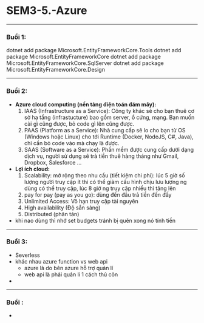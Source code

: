 # SEM3-5.-Azure
---
### Buổi 1:
dotnet add package Microsoft.EntityFrameworkCore.Tools
dotnet add package Microsoft.EntityFrameworkCore
dotnet add package Microsoft.EntityFrameworkCore.SqlServer
dotnet add package Microsoft.EntityFrameworkCore.Design

---
### Buổi 2:
- <strong>Azure cloud computing (nền tảng điện toán đám mây): </strong>
  1. IAAS (Infrastructure as a Service): Công ty khác sẽ cho bạn thuê cơ sở hạ tầng (infrastucture) bao gồm server, ổ cứng, mạng. Bạn muốn cài gì cũng được, bỏ code gì lên cũng được.
  2. PAAS (Platform as a Service): Nhà cung cấp sẽ lo cho bạn từ OS (Windows hoặc Linux) cho tới Runtime (Docker, NodeJS, C#, Java), chỉ cần bỏ code vào mà chạy là được.
  3. SAAS (Software as a Service): Phần mềm được cung cấp dưới dạng dịch vụ, người sử dụng sẽ trả tiền thuê hàng tháng như Gmail, Dropbox, Salesforce …
- <b>Lợi ích cloud:</b>
    1. Scalability: mở rộng theo nhu cầu (tiết kiệm chi phí): lúc 5 giờ số lượng người truy cập ít thì có thể giảm cấu hình chịu lưu lượng ng dùng có thể truy cập, lúc 8 giờ ng truy cập nhiều thì tăng lên
    2. pay for pay (pay as you go): dùng đến đâu trả tiền đến đấy
    3. Unlimited Access: Vô hạn truy cập tài nguyên
    4. High availability (Độ sẵn sàng)
    5. Distributed (phân tán)
- khi nao dùng thì nhớ set budgets tránh bị quên xong nó tính tiền

---
### Buổi 3:
- Severless
- khác nhau azure function vs web api
  + azure là do bên azure hỗ trợ quản lí
  + web api là phải quản lí 1 cách thủ côn
- 


---
### Buổi :
- 
